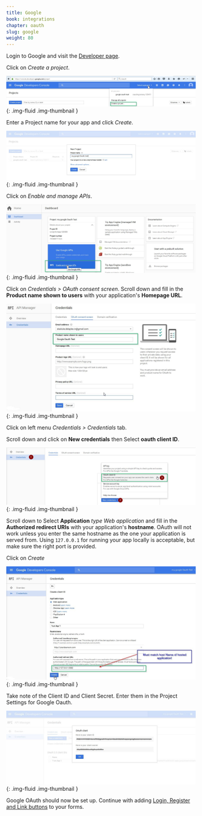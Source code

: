 ```yaml
---
title: Google
book: integrations
chapter: oauth
slug: google
weight: 80
---
```

Login to Google and visit the [Developer page](https://console.developers.google.com/).

Click on *Create a project*.

![](/assets/img/oauth/google-create-project.jpg){: .img-fluid .img-thumbnail }

Enter a Project name for your app and click *Create*.

![](/assets/img/oauth/google-create-project_2.jpg){: .img-fluid .img-thumbnail }

Click on *Enable and manage APIs*.

![](/assets/img/oauth/google-manage-api.jpg){: .img-fluid .img-thumbnail }

Click on *Credentials > OAuth consent screen*.
Scroll down and fill in the **Product name shown to users** with your application's **Homepage URL**.

![](/assets/img/oauth/google-project-name.jpg){: .img-fluid .img-thumbnail }

Click on left menu *Credentials > Credentials* tab.

Scroll down and click on  **New credentials** then Select **oauth client ID**.

![](/assets/img/oauth/google-generate-oauth-id.jpg){: .img-fluid .img-thumbnail }

Scroll down to Select **Application** *type Web application*  and fill in the **Authorized redirect URIs** with your application's **hostname**. OAuth will not work unless you enter the same hostname as the one your application is served from. Using `127.0.0.1` for running your app locally is acceptable, but make sure the right port is provided.

Click on *Create*

![](/assets/img/oauth/google-redirect-uri.jpg){: .img-fluid .img-thumbnail }


Take note of the Client ID and Client Secret. Enter them in the Project Settings for Google Oauth.

![](/assets/img/oauth/google-keys.jpg){: .img-fluid .img-thumbnail }

Google OAuth should now be set up. Continue with adding [Login, Register and Link buttons](#button) to your forms.
